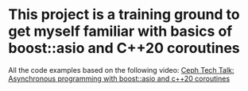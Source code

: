 # This project is a training ground to get myself familiar with basics of boost::asio and C++20 coroutines

All the code examples based on the following video:
[Ceph Tech Talk: Asynchronous programming with boost::asio and c++20 coroutines](https://www.youtube.com/watch?v=76T3JO9kFf4)

